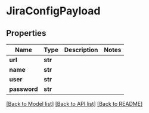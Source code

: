 # JiraConfigPayload

## Properties
Name | Type | Description | Notes
------------ | ------------- | ------------- | -------------
**url** | **str** |  | 
**name** | **str** |  | 
**user** | **str** |  | 
**password** | **str** |  | 

[[Back to Model list]](../README.md#documentation-for-models) [[Back to API list]](../README.md#documentation-for-api-endpoints) [[Back to README]](../README.md)


